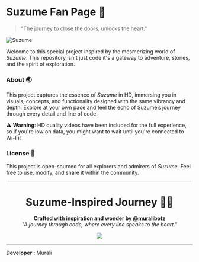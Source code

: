 # Suzume Fan Page 🌸

> "The journey to close the doors, unlocks the heart."

![Suzume](./resources/img/suzume2.png)

Welcome to this special project inspired by the mesmerizing world of *Suzume*. This repository isn't just code it's a gateway to adventure, stories, and the spirit of exploration.

### About 🌏
This project captures the essence of *Suzume* in HD, immersing you in visuals, concepts, and functionality designed with the same vibrancy and depth. Explore at your own pace and feel the echo of Suzume’s journey through every detail and line of code.

⚠️ **Warning**: HD quality videos have been included for the full experience, so if you're low on data, you might want to wait until you're connected to Wi-Fi!

### License 📜
This project is open-sourced for all explorers and admirers of *Suzume*. Feel free to use, modify, and share it within the community.

---

<h1 align="center">Suzume-Inspired Journey 🚪✨</h1>

<p align="center">
  <b>Crafted with inspiration and wonder by <a href="https://github.com/muralibotz">@muralibotz</a></b><br>
  <i>"A journey through code, where every line speaks to the heart."</i>
</p>



<p align="center">
  <a href="https://muralibotz.github.io/suzume">
    <img src="https://img.shields.io/badge/Visit%20the%20Site-ff69b4?style=for-the-badge&logo=github">
  </a>
</p>

---

**Developer :** Murali
